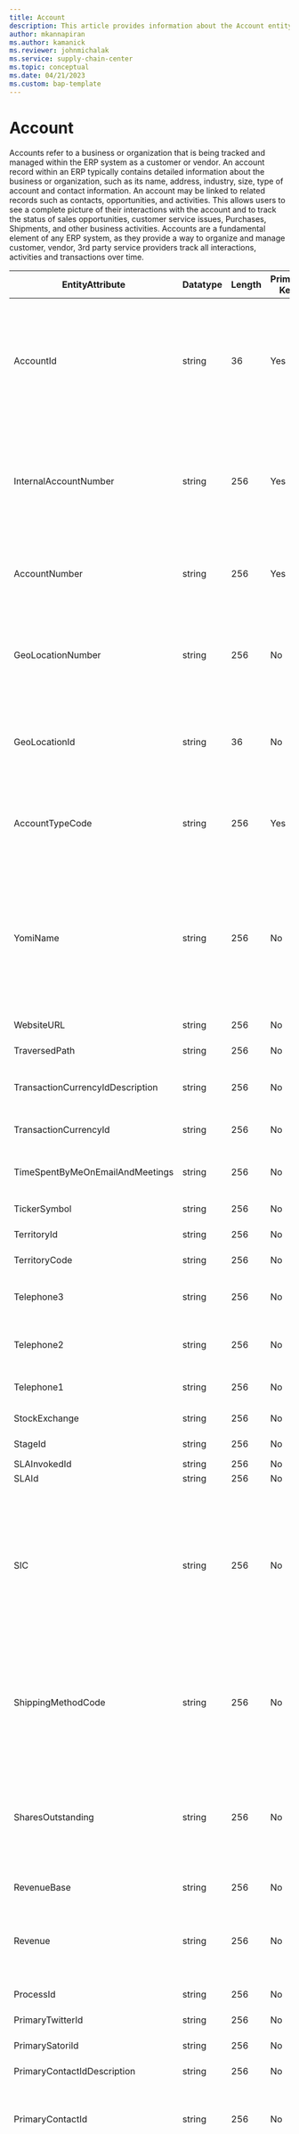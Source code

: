 ```yaml
---
title: Account
description: This article provides information about the Account entity.
author: mkannapiran
ms.author: kamanick
ms.reviewer: johnmichalak
ms.service: supply-chain-center
ms.topic: conceptual
ms.date: 04/21/2023
ms.custom: bap-template
---
```


# **Account**
Accounts refer to a business or organization that is being tracked and managed within the ERP system as a customer or vendor. An account record within an ERP typically contains detailed information about the business or organization, such as its name, address, industry, size, type of account and contact information.
An account may be linked to related records such as contacts, opportunities, and activities. This allows users to see a complete picture of their interactions with the account and to track the status of sales opportunities, customer service issues, Purchases, Shipments, and other business activities.
Accounts are a fundamental element of any ERP system, as they provide a way to organize and manage customer, vendor, 3rd party service providers track all interactions, activities and transactions over time.

| EntityAttribute                  | Datatype | Length | Primary Key | Description                                                                                                                                                                                                                        |
|----------------------------------|----------|--------|-------------|------------------------------------------------------------------------------------------------------------------------------------------------------------------------------------------------------------------------------------|
| AccountId                        | string   | 36     | Yes         | A   unique identifier of an account. The account could be a customer or vendor   etc. AccountId is an auto generated Id by Microsoft D365 or Supply chain   center.                                                                |
| InternalAccountNumber            | string   | 256    | Yes         | A   unique number of an account. The account number is the user preferred number   or an internal number to identify the account                                                                                                   |
| AccountNumber                    | string   | 256    | Yes         | Number   or code for the account to quickly search and identify the account in system   views.                                                                                                                                     |
| GeoLocationNumber                | string   | 256    | No          | The   unique number of a location. This is a referenced in an external system to   identify the unique location                                                                                                                    |
| GeoLocationId                    | string   | 36     | No          | The   unique identifier of a Location. This is autogenerated by Supply chain center   or D365 applications                                                                                                                         |
| AccountTypeCode                  | string   | 256    | Yes         | Account   type code indicates the type of account. An account could be Vendor, Customer   etc.                                                                                                                                     |
| YomiName                         | string   | 256    | No          | Type   the phonetic spelling of the company name, if specified in Japanese, to make   sure the name is pronounced correctly in phone calls and other   communications.                                                             |
| WebsiteURL                       | string   | 256    | No          | URL   of the account                                                                                                                                                                                                               |
| TraversedPath                    | string   | 256    | No          | Traversed   path of the account                                                                                                                                                                                                    |
| TransactionCurrencyIdDescription | string   | 256    | No          | Description   of the transaction currency of the account                                                                                                                                                                           |
| TransactionCurrencyId            | string   | 256    | No          | Transaction   currency of the account                                                                                                                                                                                              |
| TimeSpentByMeOnEmailAndMeetings  | string   | 256    | No          | Time   spent on the account to send emails and meetings                                                                                                                                                                            |
| TickerSymbol                     | string   | 256    | No          | Ticker   symbol of the account                                                                                                                                                                                                     |
| TerritoryId                      | string   | 256    | No          | Territory   Id of the account                                                                                                                                                                                                      |
| TerritoryCode                    | string   | 256    | No          | Territory   code of the account                                                                                                                                                                                                    |
| Telephone3                       | string   | 256    | No          | Alternate   telephone number of the account                                                                                                                                                                                        |
| Telephone2                       | string   | 256    | No          | Alternate   telephone number of the account                                                                                                                                                                                        |
| Telephone1                       | string   | 256    | No          | Telephone   number of the account                                                                                                                                                                                                  |
| StockExchange                    | string   | 256    | No          | Stock   exchange of the account                                                                                                                                                                                                    |
| StageId                          | string   | 256    | No          | Stage   Id of the account                                                                                                                                                                                                          |
| SLAInvokedId                     | string   | 256    | No          | SLA   Invoke Id                                                                                                                                                                                                                    |
| SLAId                            | string   | 256    | No          | SLA   Id of the                                                                                                                                                                                                                    |
| SIC                              | string   | 256    | No          | Type   the Standard Industrial Classification (SIC) code that indicates the   account's primary industry of business, for use in marketing segmentation and   demographic analysis.                                                |
| ShippingMethodCode               | string   | 256    | No          | Select   a shipping method for deliveries sent to the account's address to designate   the preferred carrier or other delivery option.                                                                                             |
| SharesOutstanding                | string   | 256    | No          | Type   the number of shares available to the public for the account. This number is   used as an indicator in financial performance analysis.                                                                                      |
| RevenueBase                      | string   | 256    | No          | Revenue   base of the account                                                                                                                                                                                                      |
| Revenue                          | string   | 256    | No          | Type   the annual revenue for the account, used as an indicator in financial   performance analysis.                                                                                                                               |
| ProcessId                        | string   | 256    | No          | Shows   the ID of the process.                                                                                                                                                                                                     |
| PrimaryTwitterId                 | string   | 256    | No          | Primary   Twitter ID for Account                                                                                                                                                                                                   |
| PrimarySatoriId                  | string   | 256    | No          | Primary   Satori ID for Account                                                                                                                                                                                                    |
| PrimaryContactIdDescription      | string   | 256    | No          | Description   of primary contact                                                                                                                                                                                                   |
| PrimaryContactId                 | string   | 256    | No          | Choose   the primary contact for the account to provide quick access to contact   details.                                                                                                                                         |
| PreferredSystemUserId            | string   | 256    | No          | Choose   the preferred service representative for reference when you schedule service   activities for the account.                                                                                                                |
| PreferredServiceId               | string   | 256    | No          | Preferred   service Id of the account                                                                                                                                                                                              |
| PreferredEquipmentId             | string   | 256    | No          | Preferred   equipment Id of the account                                                                                                                                                                                            |
| PreferredContactMethodCode       | string   | 256    | No          | Select   the preferred method of contact.                                                                                                                                                                                          |
| PreferredAppointmentTimeCode     | string   | 256    | No          | Select   the preferred time of day for service appointments.                                                                                                                                                                       |
| PreferredAppointmentDayCode      | string   | 256    | No          | Select   the preferred day of the week for service appointments.                                                                                                                                                                   |
| PreferredTermsCode               | string   | 256    | No          | Preferred   terms code                                                                                                                                                                                                             |
| ParticipatesInWorkflow           | string   | 256    | No          | For   system use only. Legacy Microsoft Dynamics CRM 3.0 workflow data.                                                                                                                                                            |
| ParentAccountIdName              | string   | 256    | No          | A   unique name of the parent Id of the account                                                                                                                                                                                    |
| ParentAccountId                  | string   | 256    | No          | A   unique parent Id of the account                                                                                                                                                                                                |
| OwningBusinessUnit               | string   | 256    | No          | Shows   the business unit that the record owner belongs to.                                                                                                                                                                        |
| OwnershipCode                    | string   | 256    | No          | Select   the account's ownership structure, such as public or private.                                                                                                                                                             |
| OriginatingLeadId                | string   | 256    | No          | Originating   lead Id                                                                                                                                                                                                              |
| OpenRevenueState                 | string   | 256    | No          | Open   revenue state                                                                                                                                                                                                               |
| OpenRevenueDate                  | date     |        | No          | Open   revenue date                                                                                                                                                                                                                |
| OpenRevenueBase                  | string   | 256    | No          | Open   revenue base                                                                                                                                                                                                                |
| OpenRevenue                      | string   | 256    | No          | Open   revenue                                                                                                                                                                                                                     |
| OpenDealsState                   | string   | 256    | No          | State   of open deals                                                                                                                                                                                                              |
| OpenDealsDate                    | date     |        | No          | Date   of open deals                                                                                                                                                                                                               |
| OpenDeals                        | string   | 256    | No          | Open   deals                                                                                                                                                                                                                       |
| OnHoldTime                       | string   | 256    | No          | Shows   how long, in minutes, that the record was on hold.                                                                                                                                                                         |
| NumberOfEmployees                | integer  |        | No          | Type   the number of employees that work at the account for use in marketing   segmentation and demographic analysis.                                                                                                              |
| Name                             | string   | 256    | No          | Type   the company or business name.                                                                                                                                                                                               |
| WebsiteURLDescription            | string   | 4000   | No          | URL   of the website                                                                                                                                                                                                               |
| VendorOrganizationName           | string   | 256    | No          | Vendor   organization name                                                                                                                                                                                                         |
| VendorKnownAsName                | string   | 256    | No          | Vendor   known as name                                                                                                                                                                                                             |
| VendorGroup                      | string   | 256    | No          | Vendor   group                                                                                                                                                                                                                     |
| VendorCreatedByWorkflow          | string   | 256    | No          | Vendor   created by                                                                                                                                                                                                                |
| VendorId                         | string   | 36     | No          | Unique   Id of the vendor                                                                                                                                                                                                          |
| VendorNumber                     | string   | 256    | No          | Unique   number of the vendor                                                                                                                                                                                                      |
| Telephone1Extension              | string   | 256    | No          | Extension   number of the telephone1                                                                                                                                                                                               |
| Telephone1Description            | string   | 4000   | No          | Description   of the telephone1                                                                                                                                                                                                    |
| TaxExemptNumber                  | string   | 256    | No          | Tax   exempt number                                                                                                                                                                                                                |
| TaxExempt                        | string   | 256    | No          | Tax   exempt                                                                                                                                                                                                                       |
| SegmentId                        | string   | 256    | No          | Segment   Id                                                                                                                                                                                                                       |
| SalesTaxGroup                    | string   | 256    | No          | Sales   tax group                                                                                                                                                                                                                  |
| SalesAccelerationInsightId       | string   | 256    | No          | Sales   acceleration insight Id                                                                                                                                                                                                    |
| PrimaryTwitterIddescription      | string   | 4000   | No          | Description   of primary Twitter ID for Account                                                                                                                                                                                    |
| PrimaryLinkedinId                | string   | 256    | No          | Primary   LinkedIn Id                                                                                                                                                                                                              |
| PrimaryLinkedinDescription       | string   | 256    | No          | Description   of the primary LinkedIn account                                                                                                                                                                                      |
| PrimaryFacebookId                | string   | 256    | No          | Primary   Facebook Id                                                                                                                                                                                                              |
| PaymentTermsBaseDays             | string   | 256    | No          | Base   days for payment terms                                                                                                                                                                                                      |
| AccountPaymentTerm               | string   | 256    | No          | Payment   terms for the account                                                                                                                                                                                                    |
| PaymentSchedule                  | string   | 256    | No          | Payment   schedule                                                                                                                                                                                                                 |
| PaymentDay                       | string   | 256    | No          | Payment   day                                                                                                                                                                                                                      |
| PartyStateProvince               | string   | 256    | No          | State   or province of the party or account                                                                                                                                                                                        |
| PartyNumber                      | string   | 256    | No          | Party   number of the account                                                                                                                                                                                                      |
| PartyCountry                     | string   | 256    | No          | Country   of the party                                                                                                                                                                                                             |
| OnHoldStatus                     | string   | 256    | No          | On   hold status                                                                                                                                                                                                                   |
| OneTimeCustomer                  | string   | 256    | No          | One   time customer                                                                                                                                                                                                                |
| MappedVendorAccount              | string   | 256    | No          | Mapped   vendor account                                                                                                                                                                                                            |
| Language                         | string   | 256    | No          | Language   of the account                                                                                                                                                                                                          |
| InvoiceVendorAccount             | string   | 256    | No          | Invoice   to vendor account                                                                                                                                                                                                        |
| InvoiceAddress                   | string   | 256    | No          | Invoice   address of the account                                                                                                                                                                                                   |
| IdentificationNumber             | string   | 256    | No          | Identification   number of the account                                                                                                                                                                                             |
| GDPROptOut                       | string   | 256    | No          | GDPR   optout                                                                                                                                                                                                                      |
| FaxExtension                     | string   | 256    | No          | Fax   extension                                                                                                                                                                                                                    |
| FaxDescription                   | string   | 4000   | No          | Description   of the fax                                                                                                                                                                                                           |
| EmailAddress1Description         | string   | 4000   | No          | Description   of email 1                                                                                                                                                                                                           |
| DefaultVendorPaymentMethodName   | string   | 256    | No          | Default   vendor payment method name                                                                                                                                                                                               |
| CustomerPaymentMethod            | string   | 256    | No          | Default   customer payment method                                                                                                                                                                                                  |
| CustomerGroupId                  | string   | 36     | No          | Default   customer group Id                                                                                                                                                                                                        |
| CreditRating                     | string   | 256    | No          | Credit   rating of the account                                                                                                                                                                                                     |
| CreditLimitIsMandatory           | string   | 256    | No          | Credit   limit is mandatory for the account                                                                                                                                                                                        |
| Company                          | string   | 256    | No          | Company   of the account                                                                                                                                                                                                           |
| BillingAccount                   | string   | 256    | No          | Billing   account                                                                                                                                                                                                                  |
| ManagingPartnerId                | string   | 256    | No          | Id   of the managing partner                                                                                                                                                                                                       |
| Merged                           | string   | 256    | No          | Shows   whether the account has been merged with another account.                                                                                                                                                                  |
| MasterId                         | string   | 256    | No          | Shows   the master account that the account was merged with.                                                                                                                                                                       |
| MarketingOnly                    | string   | 256    | No          | Whether   is only for marketing                                                                                                                                                                                                    |
| MarketCapBase                    | string   | 256    | No          | Market   cap base of the account                                                                                                                                                                                                   |
| MarketCap                        | string   | 256    | No          | Type   the market capitalization of the account to identify the company's equity,   used as an indicator in financial performance analysis.                                                                                        |
| LastUsedInCampaign               | string   | 256    | No          | Shows   the date when the account was last included in a marketing campaign or quick   campaign.                                                                                                                                   |
| LastOnHoldTime                   | string   | 256    | No          | Contains   the date and time stamp of the last on hold time.                                                                                                                                                                       |
| IndustryCodeName                 | string   | 256    | No          | Industry   code name                                                                                                                                                                                                               |
| IndustryCode                     | string   | 256    | No          | Select   the account's primary industry for use in marketing segmentation and   demographic analysis.                                                                                                                              |
| FTPSiteURL                       | string   | 256    | No          | Type   the URL for the account's FTP site to enable users to access data and share   documents.                                                                                                                                    |
| FollowEmail                      | string   | 256    | No          | Email   of the account to follow                                                                                                                                                                                                   |
| Fax                              | string   | 256    | No          | Type   the fax number for the account.                                                                                                                                                                                             |
| ExchangeRate                     | string   | 256    | No          | Shows   the conversion rate of the record's currency. The exchange rate is used to   convert all money fields in the record from the local currency to the   system's default currency.                                            |
| EntityImageId                    | string   | 256    | No          | For   internal use only.                                                                                                                                                                                                           |
| EntityImage                      | string   | 256    | No          | Shows   the default image for the record.                                                                                                                                                                                          |
| EmailAddress3                    | string   | 256    | No          | Alternate   email of the account                                                                                                                                                                                                   |
| EmailAddress2                    | string   | 256    | No          | Alternate   email of the account                                                                                                                                                                                                   |
| EmailAddress1                    | string   | 256    | No          | Email   of the account                                                                                                                                                                                                             |
| DoNotSendMM                      | string   | 256    | No          | Select   whether the account accepts marketing materials, such as brochures or   catalogs.                                                                                                                                         |
| DoNotPostalMail                  | string   | 256    | No          | Select   whether the account allows direct mail. If Do Not Allow is selected, the   account will be excluded from letter activities distributed in marketing   campaigns.                                                          |
| DoNotPhone                       | string   | 256    | No          | Select   whether the account allows phone calls. If Do Not Allow is selected, the   account will be excluded from phone call activities distributed in marketing   campaigns.                                                      |
| DoNotFax                         | string   | 256    | No          | Select   whether the account allows faxes. If Do Not Allow is selected, the account   will be excluded from fax activities distributed in marketing campaigns.                                                                     |
| DoNotEmail                       | string   | 256    | No          | Do   not email address of the account                                                                                                                                                                                              |
| DoNotBulkPostalMail              | string   | 256    | No          | Select   whether the account allows bulk postal mail sent through marketing campaigns   or quick campaigns. If Do Not Allow is selected, the account can be added to   marketing lists, but will be excluded from the postal mail. |
| DoNotBulkEmail                   | string   | 256    | No          | Do   not bulk email to the account                                                                                                                                                                                                 |
| Description                      | string   | 4000   | No          | Type   additional information to describe the account, such as an excerpt from the   company's website.                                                                                                                            |
| DefaultPriceLevelId              | string   | 256    | No          | Default   price level Id                                                                                                                                                                                                           |
| CustomerTypeCodeName             | string   | 256    | No          | Customer   type code                                                                                                                                                                                                               |
| CustomerSizeCode                 | string   | 256    | No          | Select   the size category or range of the account for segmentation and reporting   purposes.                                                                                                                                      |
| CreditOnHold                     | string   | 256    | No          | Select   whether the credit for the account is on hold. This is a useful reference   while addressing the invoice and accounting issues with the customer.                                                                         |
| CreditLimitBase                  | string   | 256    | No          | Credit   limit base                                                                                                                                                                                                                |
| CreditLimit                      | string   | 256    | No          | Type   the credit limit of the account. This is a useful reference when you address   invoice and accounting issues with the customer.                                                                                             |
| CreatedByExternalParty           | string   | 256    | No          | Shows   the external party who created the record.                                                                                                                                                                                 |
| BusinessTypeCode                 | string   | 256    | No          | Select   the legal designation or other business type of the account for contracts or   reporting purposes.                                                                                                                        |
| Aging90_Base                     | string   | 256    | No          | The   base currency equivalent of the aging 90 field.                                                                                                                                                                              |
| Aging90                          | string   | 256    | No          | For   system use only.                                                                                                                                                                                                             |
| Aging60_Base                     | string   | 256    | No          | The   base currency equivalent of the aging 60 field.                                                                                                                                                                              |
| Aging60                          | string   | 256    | No          | For   system use only.                                                                                                                                                                                                             |
| Aging30_Base                     | string   | 256    | No          | The   base currency equivalent of the aging 30 field.                                                                                                                                                                              |
| Aging30                          | string   | 256    | No          | For   system use only.                                                                                                                                                                                                             |
| ADX_ModifiedByUsername           | string   | 256    | No          | Modified   by user name                                                                                                                                                                                                            |
| ADX_ModifiedByIPAddress          | string   | 256    | No          | Modified   by IP address                                                                                                                                                                                                           |
| ADX_CreatedByUsername            | string   | 256    | No          | Created   by user name                                                                                                                                                                                                             |
| ADX_CreatedByIPAddress           | string   | 256    | No          | Created   by IP address                                                                                                                                                                                                            |
| Address2_UTCOffset               | string   | 256    | No          | Select   the time zone, or UTC offset, for this address so that other people can   reference it when they contact someone at this address.                                                                                         |
| Address2_UPSZone                 | string   | 256    | No          | Type   the UPS zone of the secondary address to make sure shipping charges are   calculated correctly and deliveries are made promptly, if shipped by UPS.                                                                         |
| Address2_Telephone3              | string   | 256    | No          | Type   a third phone number associated with the secondary address.                                                                                                                                                                 |
| Address2_Telephone2              | string   | 256    | No          | Type   a second phone number associated with the secondary address.                                                                                                                                                                |
| Address2_Telephone1              | string   | 256    | No          | Type   the main phone number associated with the secondary address.                                                                                                                                                                |
| Address2_StateOrProvince         | string   | 256    | No          | Type   the state or province of the secondary address.                                                                                                                                                                             |
| Address2_ShippingMethodCode      | string   | 256    | No          | Select   a shipping method for deliveries sent to this address.                                                                                                                                                                    |
| Address2_PrimaryContactName      | string   | 256    | No          | Type   the name of the main contact at the account's secondary address.                                                                                                                                                            |
| Address2_PostOfficeBox           | string   | 256    | No          | Type   the post office box number of the secondary address.                                                                                                                                                                        |
| Address2_PostalCode              | string   | 256    | No          | Type   the ZIP Code or postal code for the secondary address.                                                                                                                                                                      |
| Address2_Name                    | string   | 256    | No          | Type   a descriptive name for the secondary address, such as Corporate Headquarters.                                                                                                                                               |
| Address2_Longitude               | decimal  |        | No          | Type   the longitude value for the secondary address for use in mapping and other   applications.                                                                                                                                  |
| Address2_Line3                   | string   | 256    | No          | Type   the third line of the secondary address.                                                                                                                                                                                    |
| Address2_Line2                   | string   | 256    | No          | Type   the second line of the secondary address.                                                                                                                                                                                   |
| Address2_Line1                   | string   | 256    | No          | Type   the first line of the secondary address.                                                                                                                                                                                    |
| Address2_Latitude                | decimal  |        | No          | Type   the latitude value for the secondary address for use in mapping and other   applications.                                                                                                                                   |
| Address2_FreightTermsCode        | string   | 256    | No          | Select   the freight terms for the secondary address to make sure shipping orders are   processed correctly.                                                                                                                       |
| Address2_Fax                     | string   | 256    | No          | Type   the fax number associated with the secondary address.                                                                                                                                                                       |
| Address2_County                  | string   | 256    | No          | Type   the county for the secondary address.                                                                                                                                                                                       |
| Address2_Country                 | string   | 256    | No          | Type   the country or region for the secondary address.                                                                                                                                                                            |
| Address2_Composite               | string   | 256    | No          | Shows   the complete secondary address.                                                                                                                                                                                            |
| Address2_City                    | string   | 256    | No          | Type   the city for the secondary address.                                                                                                                                                                                         |
| Address2_AddressTypeCode         | string   | 256    | No          | Select   the secondary address type.                                                                                                                                                                                               |
| Address2_AddressId               | string   | 256    | No          | Unique   identifier for address 2.                                                                                                                                                                                                 |
| Address1_UTCOffset               | string   | 256    | No          | Select   the time zone, or UTC offset, for this address so that other people can   reference it when they contact someone at this address.                                                                                         |
| Address1_UPSZone                 | string   | 256    | No          | Type   the UPS zone of the primary address to make sure shipping charges are   calculated correctly and deliveries are made promptly, if shipped by UPS.                                                                           |
| Address1_Telephone3              | string   | 256    | No          | Type   a third phone number associated with the primary address.                                                                                                                                                                   |
| Address1_Telephone2              | string   | 256    | No          | Type   a second phone number associated with the primary address.                                                                                                                                                                  |
| Address1_Telephone1              | string   | 256    | No          | Type   the main phone number associated with the primary address.                                                                                                                                                                  |
| Address1_StateOrProvince         | string   | 256    | No          | Type   the state or province of the primary address.                                                                                                                                                                               |
| address1_shippingmethodcodename  | string   | 256    | No          | Shipping   method code name                                                                                                                                                                                                        |
| Address1_ShippingMethodCode      | string   | 256    | No          | Select   a shipping method for deliveries sent to this address.                                                                                                                                                                    |
| Address1_PrimaryContactName      | string   | 256    | No          | Type   the name of the main contact at the account's primary address.                                                                                                                                                              |
| Address1_PostOfficeBox           | string   | 256    | No          | Type   the post office box number of the primary address.                                                                                                                                                                          |
| Address1_PostalCode              | string   | 256    | No          | Type   the ZIP Code or postal code for the primary address.                                                                                                                                                                        |
| Address1_Name                    | string   | 256    | No          | Type   a descriptive name for the primary address, such as Corporate Headquarters.                                                                                                                                                 |
| Address1_Longitude               | decimal  |        | No          | Type   the longitude value for the primary address for use in mapping and other   applications.                                                                                                                                    |
| Address1_Line3                   | string   | 256    | No          | Type   the third line of the primary address.                                                                                                                                                                                      |
| Address1_Line2                   | string   | 256    | No          | Type   the second line of the primary address.                                                                                                                                                                                     |
| Address1_Line1                   | string   | 256    | No          | Type   the first line of the primary address.                                                                                                                                                                                      |
| Address1_Latitude                | decimal  |        | No          | Type   the latitude value for the primary address for use in mapping and other   applications.                                                                                                                                     |
| address1_freighttermscodename    | string   | 256    | No          | Freight   terms code name                                                                                                                                                                                                          |
| Address1_FreightTermsCode        | string   | 256    | No          | Select   the freight terms for the primary address to make sure shipping orders are   processed correctly.                                                                                                                         |
| Address1_Fax                     | string   | 256    | No          | Type   the fax number associated with the primary address.                                                                                                                                                                         |
| Address1_County                  | string   | 256    | No          | Type   the county for the primary address.                                                                                                                                                                                         |
| Address1_Country                 | string   | 256    | No          | Type   the country or region for the primary address.                                                                                                                                                                              |
| Address1_Composite               | string   | 256    | No          | Shows   the complete primary address.                                                                                                                                                                                              |
| Address1_City                    | string   | 256    | No          | Type   the city for the primary address.                                                                                                                                                                                           |
| address1_addresstypecodename     | string   | 256    | No          | Address   type code name                                                                                                                                                                                                           |
| Address1_AddressTypeCode         | string   | 256    | No          | Select   the primary address type.                                                                                                                                                                                                 |
| Address1_AddressId               | string   | 256    | No          | Unique   identifier for address 1.                                                                                                                                                                                                 |
| AccountRatingCode                | string   | 256    | No          | Select   a rating to indicate the value of the customer account.                                                                                                                                                                   |
| AccountClassificationCodeName    | string   | 256    | No          | Account   type code indicates the type of account. An account could be Vendor, Customer   etc.                                                                                                                                     |
| AccountClassificationCode        | string   | 256    | No          | Select   a classification code to indicate the potential value of the customer account   based on the projected return on investment, cooperation level, sales cycle   length or other criteria.                                   |
| AccountCategoryCodeName          | string   | 256    | No          | Account   category code name                                                                                                                                                                                                       |
| AccountCategoryCode              | string   | 256    | No          | Select   a category to indicate whether the customer account is standard or preferred.                                                                                                                                             |
| AccountGroupNumber               | string   | 256    | No          | Account   group number                                                                                                                                                                                                             |
